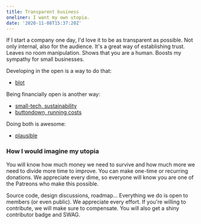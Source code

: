 ```yaml
---
title: Transparent business
oneliner: I want my own utopia.
date: '2020-11-08T15:37:20Z'
---
```


If I start a company one day, I'd love it to be as transparent as possible. Not only internal, also for the audience. It's a great way of establishing trust. Leaves no room manipulation. Shows that you are a human. Boosts my sympathy for small businesses.

Developing in the open is a way to do that:

- [blot](https://blot.im)

Being financially open is another way:

- [small-tech, sustainability](https://small-tech.org/fund-us/)
- [buttondown, running costs](https://www.notion.so/Running-Costs-f29729ded5494272947f656440967cbf)

Doing both is awesome:

- [plausible](https://plausible.io/about)

### How I would imagine my utopia

You will know how much money we need to survive and how much more we need to divide more time to improve. You can make one-time or recurring donations. We appreciate every dime, so everyone will know you are one of the Patreons who make this possible.

Source code, design discussions, roadmap... Everything we do is open to members (or even public). We appreciate every effort. If you're willing to contribute, we will make sure to compensate. You will also get a shiny contributor badge and SWAG.
